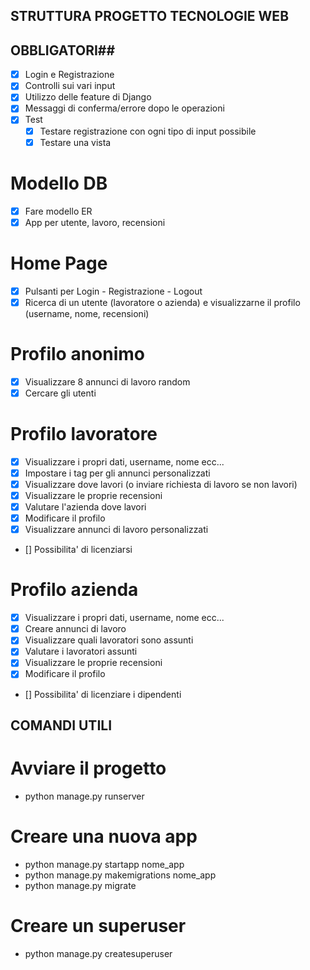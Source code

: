 ## STRUTTURA PROGETTO TECNOLOGIE WEB ##

## OBBLIGATORI##
- [x] Login e Registrazione
- [x] Controlli sui vari input
- [x] Utilizzo delle feature di Django
- [x] Messaggi di conferma/errore dopo le operazioni
- [x] Test
    - [x] Testare registrazione con ogni tipo di input possibile
    - [x] Testare una vista

# Modello DB
- [x] Fare modello ER
- [x] App per utente, lavoro, recensioni

# Home Page
- [x] Pulsanti per Login - Registrazione - Logout
- [x] Ricerca di un utente (lavoratore o azienda) e visualizzarne il profilo (username, nome, recensioni)

# Profilo anonimo
- [x] Visualizzare 8 annunci di lavoro random
- [x] Cercare gli utenti

# Profilo lavoratore
- [x] Visualizzare i propri dati, username, nome ecc...
- [x] Impostare i tag per gli annunci personalizzati
- [x] Visualizzare dove lavori (o inviare richiesta di lavoro se non lavori)
- [x] Visualizzare le proprie recensioni
- [x] Valutare l'azienda dove lavori
- [x] Modificare il profilo
- [x] Visualizzare annunci di lavoro personalizzati
- [] Possibilita' di licenziarsi

# Profilo azienda
- [x] Visualizzare i propri dati, username, nome ecc...
- [x] Creare annunci di lavoro
- [x] Visualizzare quali lavoratori sono assunti
- [x] Valutare i lavoratori assunti
- [x] Visualizzare le proprie recensioni
- [x] Modificare il profilo
- [] Possibilita' di licenziare i dipendenti

## COMANDI UTILI ##

# Avviare il progetto
- python manage.py runserver

# Creare una nuova app
- python manage.py startapp nome_app
- python manage.py makemigrations nome_app
- python manage.py migrate

# Creare un superuser
- python manage.py createsuperuser